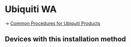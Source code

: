# Ubiquiti WA

→ [Common Procedures for Ubiquiti Products](/toh/ubiquiti/common "toh:ubiquiti:common")

## Devices with this installation method

